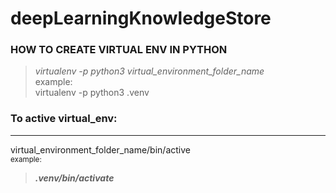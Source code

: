# deepLearningKnowledgeStore
### HOW TO CREATE VIRTUAL ENV IN PYTHON   
> *virtualenv -p python3 virtual_environment_folder_name*  
 example:  
> virtualenv -p python3 .venv
### To active virtual_env:

****

virtual_environment_folder_name/bin/active  
<sub>example:</sub>  
> ***.venv/bin/activate***          

